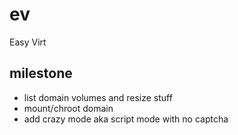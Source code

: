 # ev

Easy Virt

## milestone

* list domain volumes and resize stuff
* mount/chroot domain
* add crazy mode aka script mode with no captcha
